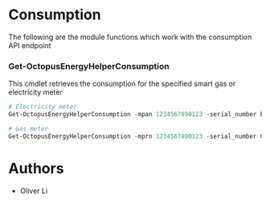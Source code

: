 # Consumption

The following are the module functions which work with the consumption API endpoint

### Get-OctopusEnergyHelperConsumption
This cmdlet retrieves the consumption for the specified smart gas or electricity meter

```powershell
# Electricity meter
Get-OctopusEnergyHelperConsumption -mpan 1234567890123 -serial_number EM123456789

# Gas meter
Get-OctopusEnergyHelperConsumption -mprn 1234567890123 -serial_number GM123456789
```

# Authors
- Oliver Li